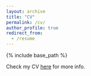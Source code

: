 ```yaml
---
layout: archive
title: "CV"
permalink: /cv/
author_profile: true
redirect_from:
  - /resume
---
```


{% include base_path %}

Check my CV [here](http://FayeeMa.github.io/files/CV_Feiyan_Ma.pdf) for more info.
